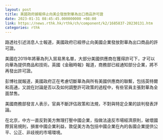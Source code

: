 ```yaml
---
layout: post
title: 美國政府據報停止向美企發放對華為出口商品許可證
date: 2023-01-31 08:45:45.000000000 +08:00
link: https://news.rthk.hk/rthk/ch/component/k2/1685837-20230131.htm
categories: rthk
---
```


路透社引述消息人士報道，美國政府已經停止向美國企業發放對華為出口商品的許可證。

美國在2019年將華為列入貿易黑名單，大部分美國供應商在獲得許可下，才可以向華為提供商品和技術。英國《金融時報》報道，商務部已經通知部分企業，將不再發出許可證。

彭博社就報道，美國政府正在考慮切斷華為與所有美國供應商的聯繫，包括英特爾和高通，又說在討論是否以及如何調整許可政策的過程中，有些官員主張對華為全面禁售。

美國商務部發言人表示，官員不斷評估政策和法規，不對與特定企業的談判發表評論。 

在北京，中方一直反對美方無理打壓中國企業，指做法違反市場經濟原則，破壞國際貿易規則，損害中國企業利益，敦促美方為包括中國企業在內的各國企業提供公平、公正、非歧視的市場環境。
